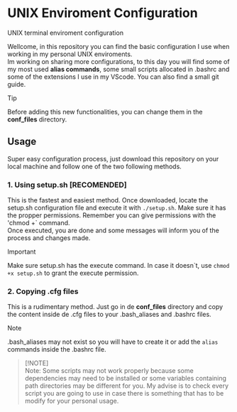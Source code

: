 # UNIX Enviroment Configuration
UNIX terminal enviroment configuration  
  
Wellcome, in this repository you can find the basic configuration I use when working in my personal UNIX enviroments.  
Im working on sharing more configurations, to this day you will find some of my most used **alias commands**, some small scripts allocated in .bashrc and some of the extensions I use in my VScode. You can also find a small git guide. 

>[!TIP]
>Before adding this new functionalities, you can change them in the **conf_files** directory.

## Usage
Super easy configuration process, just download this repository on your local machine and follow one of the two following methods.

### 1. Using setup.sh [RECOMENDED]
This is the fastest and easiest method. Once downloaded, locate the setup.sh configuration file and execute it with `./setup.sh`. Make sure it has the propper permissions. Remember you can give permissions with the 'chmod +` command.  
Once executed, you are done and some messages will inform you of the process and changes made. 

>[!IMPORTANT]
>Make sure setup.sh has the execute command. In case it doesn\`t, use `chmod +x setup.sh` to grant the execute permission.

### 2. Copying .cfg files
This is a rudimentary method. Just go in de **conf_files** directory and copy the content inside de .cfg files to your .bash_aliases and .bashrc files.

>[!NOTE]
>.bash_aliases may not exist so you will have to create it or add the `alias` commands inside the .bashrc file.

>[!NOTE]\
>Note: Some scripts may not work properly because some dependencies may need to be installed or some variables containing path directories may be different for you. My advise is to check every script you are going to use in case there is something that has to be modify for your personal usage.
